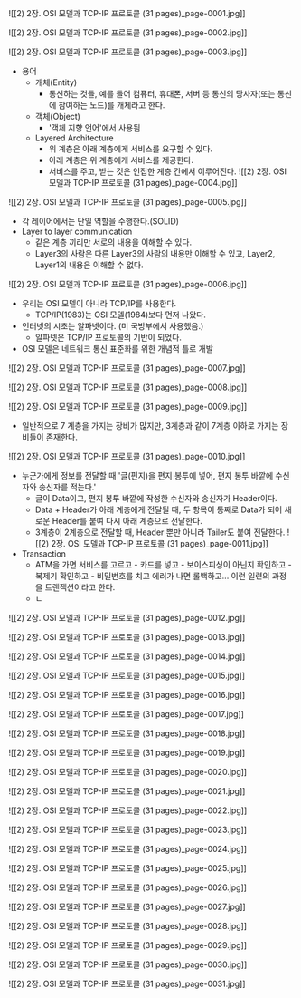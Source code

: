 ![[2) 2장. OSI 모델과 TCP-IP 프로토콜 (31 pages)_page-0001.jpg]]

![[2) 2장. OSI 모델과 TCP-IP 프로토콜 (31 pages)_page-0002.jpg]]

![[2) 2장. OSI 모델과 TCP-IP 프로토콜 (31 pages)_page-0003.jpg]]
- 용어
	- 개체(Entity)
		- 통신하는 것들, 예를 들어 컴퓨터, 휴대폰, 서버 등 통신의 당사자(또는 통신에 참여하는 노드)를 개체라고 한다.
	- 객체(Object)
		- '객체 지향 언어'에서 사용됨
	- Layered Architecture
		- 위 계층은 아래 계층에게 서비스를 요구할 수 있다.
		- 아래 계층은 위 계층에게 서비스를 제공한다.
		- 서비스를 주고, 받는 것은 인접한 계층 간에서 이루어진다.
![[2) 2장. OSI 모델과 TCP-IP 프로토콜 (31 pages)_page-0004.jpg]]

![[2) 2장. OSI 모델과 TCP-IP 프로토콜 (31 pages)_page-0005.jpg]]
- 각 레이어에서는 단일 역할을 수행한다.(SOLID)
- Layer to layer communication
	- 같은 계층 끼리만 서로의 내용을 이해할 수 있다.
	- Layer3의 사람은 다른 Layer3의 사람의 내용만 이해할 수 있고, Layer2, Layer1의 내용은 이해할 수 없다.

![[2) 2장. OSI 모델과 TCP-IP 프로토콜 (31 pages)_page-0006.jpg]]
- 우리는 OSI 모델이 아니라 TCP/IP를 사용한다.
	- TCP/IP(1983)는 OSI 모델(1984)보다 먼저 나왔다.
- 인터넷의 시초는 알파넷이다. (미 국방부에서 사용했음.)
	- 알파넷은 TCP/IP 프로토콜의 기반이 되었다.
- OSI 모델은 네트워크 통신 표준화를 위한 개념적 틀로 개발

![[2) 2장. OSI 모델과 TCP-IP 프로토콜 (31 pages)_page-0007.jpg]]

![[2) 2장. OSI 모델과 TCP-IP 프로토콜 (31 pages)_page-0008.jpg]]

![[2) 2장. OSI 모델과 TCP-IP 프로토콜 (31 pages)_page-0009.jpg]]
- 일반적으로 7 계층을 가지는 장비가 많지만, 3계층과 같이 7계층 이하로 가지는 장비들이 존재한다.

![[2) 2장. OSI 모델과 TCP-IP 프로토콜 (31 pages)_page-0010.jpg]]
- 누군가에게 정보를 전달할 때 '글(편지)을 편지 봉투에 넣어, 편지 봉투 바깥에 수신자와 송신자를 적는다.'
	- 글이 Data이고, 편지 봉투 바깥에 작성한 수신자와 송신자가 Header이다.
	- Data + Header가 아래 계층에게 전달될 때, 두 항목이 통째로 Data가 되어 새로운 Header를 붙여 다시 아래 계층으로 전달한다.
	- 3계층이 2계층으로 전달할 때, Header 뿐만 아니라 Tailer도 붙여 전달한다.
![[2) 2장. OSI 모델과 TCP-IP 프로토콜 (31 pages)_page-0011.jpg]]
- Transaction
	- ATM을 가면 서비스를 고르고 - 카드를 넣고 - 보이스피싱이 아닌지 확인하고 - 복제기 확인하고 - 비밀번호를 치고 에러가 나면 롤백하고... 이런 일련의 과정을 트랜잭션이라고 한다.
	- ㄴ


![[2) 2장. OSI 모델과 TCP-IP 프로토콜 (31 pages)_page-0012.jpg]]

![[2) 2장. OSI 모델과 TCP-IP 프로토콜 (31 pages)_page-0013.jpg]]

![[2) 2장. OSI 모델과 TCP-IP 프로토콜 (31 pages)_page-0014.jpg]]

![[2) 2장. OSI 모델과 TCP-IP 프로토콜 (31 pages)_page-0015.jpg]]

![[2) 2장. OSI 모델과 TCP-IP 프로토콜 (31 pages)_page-0016.jpg]]

![[2) 2장. OSI 모델과 TCP-IP 프로토콜 (31 pages)_page-0017.jpg]]

![[2) 2장. OSI 모델과 TCP-IP 프로토콜 (31 pages)_page-0018.jpg]]

![[2) 2장. OSI 모델과 TCP-IP 프로토콜 (31 pages)_page-0019.jpg]]

![[2) 2장. OSI 모델과 TCP-IP 프로토콜 (31 pages)_page-0020.jpg]]

![[2) 2장. OSI 모델과 TCP-IP 프로토콜 (31 pages)_page-0021.jpg]]

![[2) 2장. OSI 모델과 TCP-IP 프로토콜 (31 pages)_page-0022.jpg]]

![[2) 2장. OSI 모델과 TCP-IP 프로토콜 (31 pages)_page-0023.jpg]]

![[2) 2장. OSI 모델과 TCP-IP 프로토콜 (31 pages)_page-0024.jpg]]

![[2) 2장. OSI 모델과 TCP-IP 프로토콜 (31 pages)_page-0025.jpg]]

![[2) 2장. OSI 모델과 TCP-IP 프로토콜 (31 pages)_page-0026.jpg]]

![[2) 2장. OSI 모델과 TCP-IP 프로토콜 (31 pages)_page-0027.jpg]]

![[2) 2장. OSI 모델과 TCP-IP 프로토콜 (31 pages)_page-0028.jpg]]

![[2) 2장. OSI 모델과 TCP-IP 프로토콜 (31 pages)_page-0029.jpg]]

![[2) 2장. OSI 모델과 TCP-IP 프로토콜 (31 pages)_page-0030.jpg]]

![[2) 2장. OSI 모델과 TCP-IP 프로토콜 (31 pages)_page-0031.jpg]]